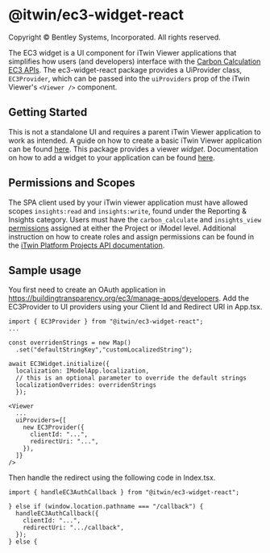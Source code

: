# @itwin/ec3-widget-react

Copyright © Bentley Systems, Incorporated. All rights reserved.

The EC3 widget is a UI component for iTwin Viewer applications that simplifies how users (and developers) interface with the [Carbon Calculation EC3 APIs](https://developer.bentley.com/apis/carbon-calculation/overview/).
The ec3-widget-react package provides a UiProvider class, `EC3Provider`, which can be passed into the `uiProviders` prop of the iTwin Viewer's `<Viewer />` component.

## Getting Started

This is not a standalone UI and requires a parent iTwin Viewer application to work as intended.
A guide on how to create a basic iTwin Viewer application can be found [here](https://www.itwinjs.org/learning/tutorials/develop-web-viewer).
This package provides a viewer _widget_. Documentation on how to add a widget to your application can be found [here](https://developer.bentley.com/tutorials/itwin-viewer-hello-world/#2-your-first-ui-widget).

## Permissions and Scopes

The SPA client used by your iTwin viewer application must have allowed scopes `insights:read` and `insights:write`, found under the Reporting & Insights category.
Users must have the `carbon_calculate` and `insights_view` [permissions](https://developer.bentley.com/apis/carbon-calculation/operations/create-oneclicklca-job/#authorization) assigned at either the Project or iModel level. Additional instruction on how to create roles and assign permissions can be found in the [iTwin Platform Projects API documentation](https://developer.bentley.com/apis/projects/tutorials/).

## Sample usage

You first need to create an OAuth application in https://buildingtransparency.org/ec3/manage-apps/developers.
Add the EC3Provider to UI providers using your Client Id and Redirect URI in App.tsx.

```tsx
import { EC3Provider } from "@itwin/ec3-widget-react";
...

const overridenStrings = new Map()
  .set("defaultStringKey","customLocalizedString");

await EC3Widget.initialize({
  localization: IModelApp.localization,
  // this is an optional parameter to override the default strings
  localizationOverrides: overridenStrings
  });

<Viewer
  ...
  uiProviders={[
    new EC3Provider({
      clientId: "...",
      redirectUri: "...",
    }),
  ]}
/>
```

Then handle the redirect using the following code in Index.tsx.

```tsx
import { handleEC3AuthCallback } from "@itwin/ec3-widget-react";

} else if (window.location.pathname === "/callback") {
  handleEC3AuthCallback({
    clientId: "...",
    redirectUri: ".../callback",
  });
} else {
```
